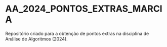# AA_2024_PONTOS_EXTRAS_MARCIA
Repositório criado para a obtenção de pontos extras na disciplina de Análise de Algoritmos (2024).
